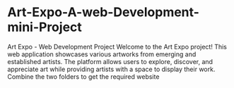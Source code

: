 # Art-Expo-A-web-Development-mini-Project
Art Expo - Web Development Project Welcome to the Art Expo project! This web application showcases various artworks from emerging and established artists. The platform allows users to explore, discover, and appreciate art while providing artists with a space to display their work. Combine the two folders to get the required website
